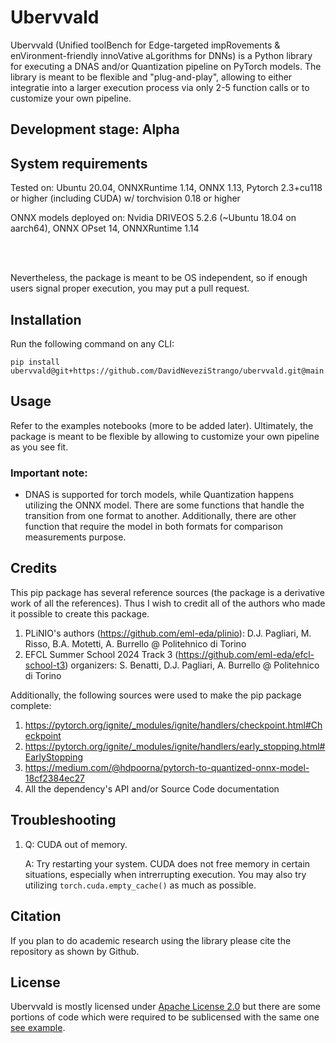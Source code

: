 # Ubervvald

Ubervvald (Unified toolBench for Edge-targeted impRovements & enVironment-friendly innoVative aLgorithms for DNNs) is a Python library for executing a DNAS and/or Quantization pipeline on PyTorch models. The library is meant to be flexible and "plug-and-play", allowing to either integratie into a larger execution process via only 2-5 function calls or to customize your own pipeline.
 
## Development stage: Alpha 

## System requirements

Tested on: Ubuntu 20.04, ONNXRuntime 1.14, ONNX 1.13, Pytorch 2.3+cu118 or higher (including CUDA) w/ torchvision 0.18 or higher

ONNX models deployed on: Nvidia DRIVEOS 5.2.6 (~Ubuntu 18.04 on aarch64), ONNX OPset 14, ONNXRuntime 1.14

</br></br>

Nevertheless, the package is meant to be OS independent, so if enough users signal proper execution, you may put a pull request.

## Installation
Run the following command on any CLI:

```pip install ubervvald@git+https://github.com/DavidNeveziStrango/ubervvald.git@main```

## Usage
Refer to the examples notebooks (more to be added later).
Ultimately, the package is meant to be flexible by allowing to customize your own pipeline as you see fit.

### Important note:
- DNAS is supported for torch models, while Quantization happens utilizing the ONNX model. There are some functions that handle the transition from one format to another. Additionally, there are other function that require the model in both formats for comparison measurements purpose.

## Credits
This pip package has several reference sources (the package is a derivative work of all the references). Thus I wish to credit all of the authors who made it possible to create this package.
1. PLiNIO's authors (https://github.com/eml-eda/plinio): D.J. Pagliari, M. Risso, B.A. Motetti, A. Burrello @ Politehnico di Torino
2. EFCL Summer School 2024 Track 3 (https://github.com/eml-eda/efcl-school-t3) organizers: S. Benatti, D.J. Pagliari, A. Burrello @ Politehnico di Torino

Additionally, the following sources were used to make the pip package complete:
1. https://pytorch.org/ignite/_modules/ignite/handlers/checkpoint.html#Checkpoint
2. https://pytorch.org/ignite/_modules/ignite/handlers/early_stopping.html#EarlyStopping
3. https://medium.com/@hdpoorna/pytorch-to-quantized-onnx-model-18cf2384ec27
4. All the dependency's API and/or Source Code documentation

## Troubleshooting
1. Q: CUDA out of memory.

    A: Try restarting your system. CUDA does not free memory in certain situations, especially when intrerrupting execution. You may also try utilizing `torch.cuda.empty_cache()` as much as possible.
   
## Citation
If you plan to do academic research using the library please cite the repository as shown by Github.

## License
Ubervvald is mostly licensed under [Apache License 2.0](LICENSE) but there are some portions of code which were required to be sublicensed with the same one [see example](ubervvald/_utils.py#L145).
